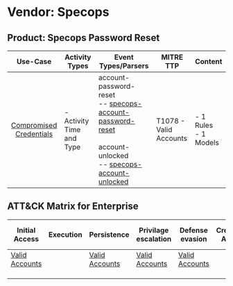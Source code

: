 Vendor: Specops
===============
Product: Specops Password Reset
-------------------------------
|                                 Use-Case                                  | Activity Types            | Event Types/Parsers                                                                                                                                                                                                                              | MITRE TTP                  | Content                   |
|:-------------------------------------------------------------------------:| ------------------------- | ------------------------------------------------------------------------------------------------------------------------------------------------------------------------------------------------------------------------------------------------ | -------------------------- | ------------------------- |
| [Compromised Credentials](../UseCases/usecase_compromised_credentials.md) | - Activity Time  and Type |  account-password-reset<br> -- [specops-account-password-reset](../Parsers/parserContent_specops-account-password-reset.md)<br><br> account-unlocked<br> -- [specops-account-unlocked](../Parsers/parserContent_specops-account-unlocked.md)<br> | T1078 - Valid Accounts<br> |  - 1 Rules<br> - 1 Models |

ATT&CK Matrix for Enterprise
----------------------------
| Initial Access                                                      | Execution | Persistence                                                         | Privilage escalation                                                | Defense evasion                                                     | Credential Access | Discovery | Lateral Movement | Collection | Command and Control | Exfiltration | Impact |
| ------------------------------------------------------------------- | --------- | ------------------------------------------------------------------- | ------------------------------------------------------------------- | ------------------------------------------------------------------- | ----------------- | --------- | ---------------- | ---------- | ------------------- | ------------ | ------ |
| [Valid Accounts](https://attack.mitre.org/techniques/T1078)<br><br> |           | [Valid Accounts](https://attack.mitre.org/techniques/T1078)<br><br> | [Valid Accounts](https://attack.mitre.org/techniques/T1078)<br><br> | [Valid Accounts](https://attack.mitre.org/techniques/T1078)<br><br> |                   |           |                  |            |                     |              |        |